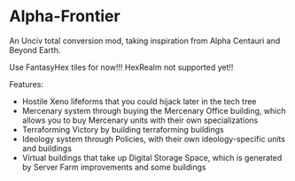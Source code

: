 # Alpha-Frontier

An Unciv total conversion mod, taking inspiration from Alpha Centauri and Beyond Earth.

Use FantasyHex tiles for now!!! HexRealm not supported yet!!

Features:

- Hostile Xeno lifeforms that you could hijack later in the tech tree
- Mercenary system through buying the Mercenary Office building, which allows you to buy Mercenary units with their own specializations
- Terraforming Victory by building terraforming buildings
- Ideology system through Policies, with their own ideology-specific units and buildings
- Virtual buildings that take up Digital Storage Space, which is generated by Server Farm improvements and some buildings
